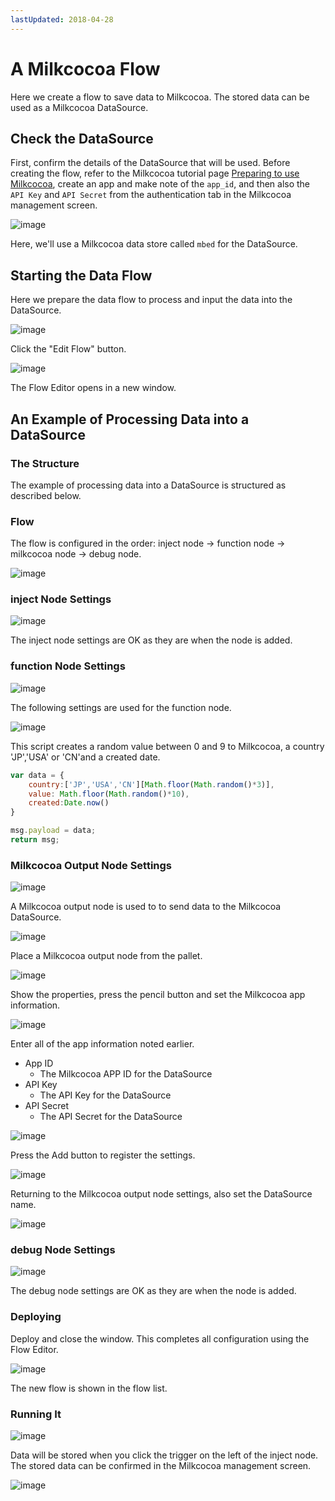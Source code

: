 ```yaml
---
lastUpdated: 2018-04-28
---
```


# A Milkcocoa Flow

Here we create a flow to save data to Milkcocoa. The stored data can be used as a Milkcocoa DataSource.

## Check the DataSource

First, confirm the details of the DataSource that will be used. Before creating the flow, refer to the Milkcocoa tutorial page [Preparing to use Milkcocoa](https://mlkcca.com/tutorial/page2.html), create an app and make note of the `app_id`, and then also the `API Key` and `API Secret` from the  authentication tab in the Milkcocoa management screen.

![image](/_asset/images/Flow/CreateFlow/flow-create-flow_01.png)

Here, we'll use a Milkcocoa data store called `mbed` for the DataSource.


## Starting the Data Flow

Here we prepare the data flow to process and input the data into the DataSource.

![image](/_asset/images/Flow/CreateFlow/flow-create-flow_12.png)

Click the "Edit Flow" button.

![image](/_asset/images/Flow/CreateFlow/flow-create-flow_13.png)

The Flow Editor opens in a new window.

## An Example of Processing Data into a DataSource

### The Structure

The example of processing data into a DataSource is structured as described below.

### Flow

The flow is configured in the order: inject node → function node → milkcocoa node → debug node.

![image](/_asset/images/Flow/CreateFlow/flow-create-flow_14.png)

### inject Node Settings

![image](/_asset/images/Flow/CreateFlow/flow-create-flow_15.png)

The inject node settings are OK as they are when the node is added.

### function Node Settings

![image](/_asset/images/Flow/CreateFlow/flow-create-flow_16.png)

The following settings are used for the function node.

![image](/_asset/images/InfoMotion/datasources/milkcocoa-v2/function-node.png)

This script creates a random value between 0 and 9 to Milkcocoa,
a country 'JP','USA' or 'CN'and a created date. 

```javascript
var data = {
    country:['JP','USA','CN'][Math.floor(Math.random()*3)],
    value: Math.floor(Math.random()*10),
    created:Date.now()
}

msg.payload = data; 
return msg;
```

### Milkcocoa Output Node Settings

![image](/_asset/images/Flow/CreateFlow/flow-create-flow_18.png)

A Milkcocoa output node is used to to send data to the Milkcocoa DataSource.

![image](/_asset/images/Flow/CreateFlow/flow-create-flow_19.png)

Place a Milkcocoa output node from the pallet.

![image](/_asset/images/Flow/CreateFlow/flow-create-flow_20.png)

Show the properties, press the pencil button and set the Milkcocoa app information.

![image](/_asset/images/Flow/CreateFlow/flow-create-flow_21.png)

Enter all of the app information noted earlier.

* App ID
    * The Milkcocoa APP ID for the DataSource
* API Key
    * The API Key for the DataSource
* API Secret
    * The API Secret for the DataSource

![image](/_asset/images/Flow/CreateFlow/flow-create-flow_22.png)

Press the Add button to register the settings.

![image](/_asset/images/Flow/CreateFlow/flow-create-flow_23.png)

Returning to the Milkcocoa output node settings, also set the DataSource name.

![image](/_asset/images/InfoMotion/datasources/milkcocoa-v2/milkcocoa-node-settings.png)

### debug Node Settings

![image](/_asset/images/Flow/CreateFlow/flow-create-flow_25.png)

The debug node settings are OK as they are when the node is added.

### Deploying

Deploy and close the window. This completes all configuration using the Flow Editor.

![image](/_asset/images/Flow/CreateFlow/flow-create-flow_26.png)

The new flow is shown in the flow list.

### Running It

![image](/_asset/images/Flow/CreateFlow/flow-create-flow_27.png)

Data will be stored when you click the trigger on the left of the inject node. The stored data can be confirmed in the Milkcocoa management screen.

![image](/_asset/images/Flow/CreateFlow/flow-create-flow_28.png)
